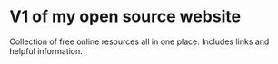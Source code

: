 # V1 of my open source website
Collection of free online resources all in one place. Includes links and helpful information.
